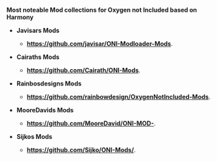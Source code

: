 **Most noteable Mod collections for Oxygen not Included based on Harmony**

- **Javisars Mods**

    - **https://github.com/javisar/ONI-Modloader-Mods**.
    
- **Cairaths Mods**

    - **https://github.com/Cairath/ONI-Mods**.
        
- **Rainbosdesigns Mods**

    - **https://github.com/rainbowdesign/OxygenNotIncluded-Mods**.

- **MooreDavids Mods**

    - **https://github.com/MooreDavid/ONI-MOD-**.
    
- **Sijkos Mods**

    - **https://github.com/Sijko/ONI-Mods/**.   
